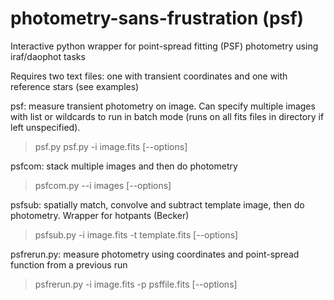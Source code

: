 # photometry-sans-frustration (psf)

Interactive python wrapper for point-spread fitting (PSF) photometry using iraf/daophot tasks

Requires two text files: one with transient coordinates and one with reference stars (see examples)

psf:
measure transient photometry on image. Can specify multiple images with list or wildcards to run in batch mode (runs on all fits files in directory if left unspecified).
> psf.py
> psf.py -i image.fits [--options]

psfcom:
stack multiple images and then do photometry
> psfcom.py --i images [--options]

psfsub:
spatially match, convolve and subtract template image, then do photometry. Wrapper for hotpants (Becker)
> psfsub.py -i image.fits -t template.fits [--options]

psfrerun.py:
measure photometry using coordinates and point-spread function from a previous run
> psfrerun.py -i image.fits -p psffile.fits [--options]